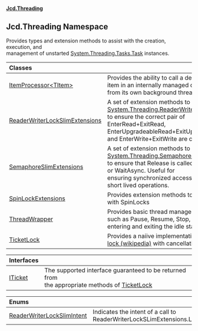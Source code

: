 #### [Jcd.Threading](index.md 'index')

## Jcd.Threading Namespace

Provides types and extension methods to assist with the creation, execution, and  
management of unstarted [System.Threading.Tasks.Task](https://docs.microsoft.com/en-us/dotnet/api/System.Threading.Tasks.Task 'System.Threading.Tasks.Task') instances.

| Classes | |
| :--- | :--- |
| [ItemProcessor&lt;TItem&gt;](ItemProcessor_TItem_.md 'Jcd.Threading.ItemProcessor<TItem>') | Provides the ability to call a delegate on each item in an internally managed queue<br/>from its own background thread. |
| [ReaderWriterLockSlimExtensions](ReaderWriterLockSlimExtensions.md 'Jcd.Threading.ReaderWriterLockSlimExtensions') | A set of extension methods to simplify using a [System.Threading.ReaderWriterLockSlim](https://docs.microsoft.com/en-us/dotnet/api/System.Threading.ReaderWriterLockSlim 'System.Threading.ReaderWriterLockSlim')<br/>to ensure the correct pair of EnterRead+ExitRead, EnterUpgradeableRead+ExitUpgradeableRead,<br/>and EnterWrite+ExitWrite are called. |
| [SemaphoreSlimExtensions](SemaphoreSlimExtensions.md 'Jcd.Threading.SemaphoreSlimExtensions') | A set of extension methods to simplify using a [System.Threading.SemaphoreSlim](https://docs.microsoft.com/en-us/dotnet/api/System.Threading.SemaphoreSlim 'System.Threading.SemaphoreSlim')<br/>to ensure that Release is called for every Wait or WaitAsync. Useful for<br/>ensuring synchronized access to data for short lived operations. |
| [SpinLockExtensions](SpinLockExtensions.md 'Jcd.Threading.SpinLockExtensions') | Provides extension methods to aid in working with SpinLocks |
| [ThreadWrapper](ThreadWrapper.md 'Jcd.Threading.ThreadWrapper') | Provides basic thread management facilities such as Pause, Resume, Stop, Start and<br/>entering and exiting the idle state. |
| [TicketLock](TicketLock.md 'Jcd.Threading.TicketLock') | Provides a naiive implementation of a [Ticket lock (wikipedia)](https://en.wikipedia.org/wiki/Ticket_lock 'https://en.wikipedia.org/wiki/Ticket_lock') with cancellation support. |

| Interfaces | |
| :--- | :--- |
| [ITicket](ITicket.md 'Jcd.Threading.ITicket') | The supported interface guaranteed to be returned from<br/>the appropriate methods of [TicketLock](TicketLock.md 'Jcd.Threading.TicketLock') |

| Enums | |
| :--- | :--- |
| [ReaderWriterLockSlimIntent](ReaderWriterLockSlimIntent.md 'Jcd.Threading.ReaderWriterLockSlimIntent') | Indicates the intent of a call to ReaderWriterLockSLimExtensions.Lock. |
